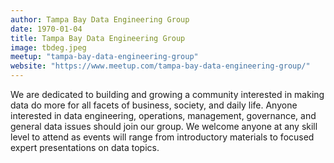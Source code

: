 ```yaml
---
author: Tampa Bay Data Engineering Group
date: 1970-01-04
title: Tampa Bay Data Engineering Group
image: tbdeg.jpeg
meetup: "tampa-bay-data-engineering-group"
website: "https://www.meetup.com/tampa-bay-data-engineering-group/"
---
```


We are dedicated to building and growing a community interested in making data do more for all facets of business, society, and daily life. Anyone interested in data engineering, operations, management, governance, and general data issues should join our group. We welcome anyone at any skill level to attend as events will range from introductory materials to focused expert presentations on data topics.
